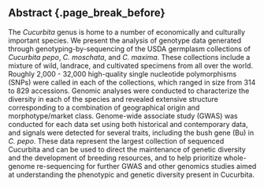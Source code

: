 ## Abstract {.page_break_before}
The *Cucurbita* genus is home to a number of economically and culturally important species. 
We present the analysis of genotype data generated through genotyping-by-sequencing of the USDA germplasm collections of *Cucurbita pepo*, *C. moschata*, and *C. maxima*. 
These collections include a mixture of wild, landrace, and cultivated specimens from all over the world. 
Roughly 2,000 - 32,000 high-quality single nucleotide polymorphisms (SNPs) were called in each of the collections, which ranged in size from 314 to 829 accessions. 
Genomic analyses were conducted to characterize the diversity in each of the species and revealed extensive structure corresponding to a combination of geographical origin and morphotype/market class. 
Genome-wide associate study (GWAS) was conducted for each data set using both historical and contemporary data, and signals were detected for several traits, including the bush gene (Bu) in *C. pepo*. 
These data represent the largest collection of sequenced Cucurbita and can be used to direct the maintenance of genetic diversity and the development of breeding resources, and to help prioritize whole-genome re-sequencing for further GWAS and other genomics studies aimed at understanding the phenotypic and genetic diversity present in Cucurbita.
